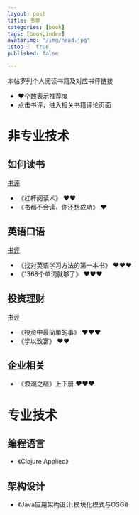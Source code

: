 ```yaml
---
layout: post
title: 书单
categories: [book]
tags: [book,index]
avatarimg: "/img/head.jpg"
istop :  true
published: false

---
```


<!-- more -->

本帖罗列个人阅读书籍及对应书评链接

- &hearts;个数表示推荐度
- 点击书评，进入相关书籍评论页面

# 非专业技术

## 如何读书 

[书评](/2015/04/01/book_review.html)

-  《杠杆阅读术》   &hearts;&hearts;  
-  《书都不会读，你还想成功》 &hearts; 

## 英语口语

[书评](/2015/04/02/book_review.html)

-  《找对英语学习方法的第一本书》  &hearts;&hearts;&hearts; 
- 《1368个单词就够了》  &hearts;&hearts;&hearts;

## 投资理财

[书评](/2015/04/03/book_review.html)

- 《投资中最简单的事》        &hearts;&hearts;&hearts; 
- 《学以致富》        &hearts;&hearts;  

## 企业相关

- 《浪潮之巅》上下册        &hearts;&hearts;&hearts;

# 专业技术

## 编程语言

- 《Clojure Applied》

## 架构设计

- 《Java应用架构设计:模块化模式与OSGi》

